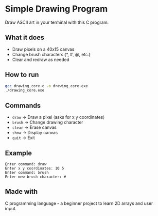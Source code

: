 # Simple Drawing Program

Draw ASCII art in your terminal with this C program.

## What it does
- Draw pixels on a 40x15 canvas
- Change brush characters (*, #, @, etc.)
- Clear and redraw as needed

## How to run
```bash
gcc drawing_core.c -o drawing_core.exe
./drawing_core.exe
```

## Commands
- `draw` → Draw a pixel (asks for x y coordinates)
- `brush` → Change drawing character  
- `clear` → Erase canvas
- `show` → Display canvas
- `quit` → Exit

## Example
```
Enter command: draw
Enter x y coordinates: 10 5
Enter command: brush  
Enter new brush character: #
```

## Made with
C programming language - a beginner project to learn 2D arrays and user input.